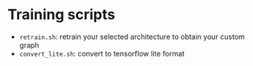 # Training scripts

- `retrain.sh`: retrain your selected architecture to obtain your custom graph
- `convert_lite.sh`: convert to tensorflow lite format
